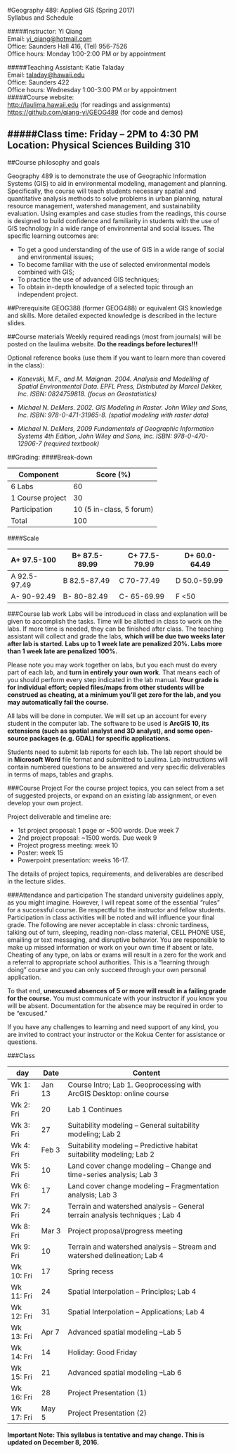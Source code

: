                              
#Geography 489: Applied GIS  (Spring 2017) <br/>Syllabus and Schedule

#####Instructor: Yi Qiang <br/>Email: yi_qiang@hotmail.com <br/>Office: Saunders Hall 416, (Tel) 956-7526 <br/>Office hours: Monday 1:00-2:00 PM or by appointment

#####Teaching Assistant: Katie Taladay<br/>Email: taladay@hawaii.edu<br/>Office: Saunders 422 <br/>Office hours: Wednesday 1:00-3:00 PM or by appointment <br/>
#####Course website:<br/> http://laulima.hawaii.edu (for readings and assignments)<br/>https://github.com/qiang-yi/GEOG489 (for code and demos)

#####Class time: Friday – 2PM to 4:30 PM <br/>Location: Physical Sciences Building 310 
---


##Course philosophy and goals

Geography 489 is to demonstrate the use of Geographic Information Systems (GIS) to aid in environmental modeling, management and planning.  Specifically, the course will teach students necessary spatial and quantitative analysis methods to solve problems in urban planning, natural resource management, watershed management, and sustainability evaluation.  Using examples and case studies from the readings, this course is designed to build confidence and familiarity in students with the use of GIS technology in a wide range of environmental and social issues. The specific learning outcomes are:
* 	To get a good understanding of the use of GIS in a wide range of social and environmental issues;
* 	To become familiar with the use of selected environmental models combined with GIS;
* 	To practice the use of advanced GIS techniques;
* 	To obtain in-depth knowledge of a selected topic through an independent project.

##Prerequisite 
GEOG388 (former GEOG488) or equivalent GIS knowledge and skills.  More detailed expected knowledge is described in the lecture slides.

##Course materials
Weekly required readings (most from journals) will be posted on the laulima website. **Do the readings before lectures!!!**

Optional reference books (use them if you want to learn more than covered in the class):

* *Kanevski, M.F., and M. Maignan. 2004. Analysis and Modelling of Spatial Environmental Data. EPFL Press, Distributed by Marcel Dekker, Inc. ISBN: 0824759818. (focus on Geostatistics)*

* *Michael N. DeMers. 2002. GIS Modeling in Raster. John Wiley and Sons, Inc. ISBN: 978-0-471-31965-8. (spatial modeling with raster data)*

* *Michael N. DeMers, 2009 Fundamentals of Geographic Information Systems 4th Edition, John Wiley and Sons, Inc. ISBN: 978-0-470-12906-7 (required textbook)*

##Grading:
####Break-down

|Component	|Score (%)|
|---------|---------|
|6 Labs	|60|
|1 Course project	|30|
|Participation	|10 (5 in-class, 5 forum)| 
|Total	|100|

####Scale

|A+ 97.5-100	|B+ 87.5-89.99	|C+ 77.5-79.99	|D+ 60.0-64.49|
|---------------|-------|--------|--------|
|A   92.5-97.49	|B   82.5-87.49	|C   70-77.49	|D   50.0-59.99|
|A-  90-92.49	|B-  80-82.49	|C-  65-69.99	|F   <50|

###Course lab work
Labs will be introduced in class and explanation will be given to accomplish the tasks.  Time will be allotted in class to work on the labs.  If more time is needed, they can be finished after class.  The teaching assistant will collect and grade the labs, **which will be due two weeks later after lab is started.  Labs up to 1 week late are penalized 20%. Labs more than 1 week late are penalized 100%.**

Please note you may work together on labs, but you each must do every part of each lab, and **turn in entirely your own work**.  That means each of you should perform every step indicated in the lab manual. **Your grade is for individual effort; copied files/maps from other students will be construed as cheating, at a minimum you’ll get zero for the lab, and you may automatically fail the course.**

All labs will be done in computer. We will set up an account for every student in the computer lab. The software to be used is **ArcGIS 10, its extensions (such as spatial analyst and 3D analyst), and some open-source packages (e.g. GDAL) for specific applications.**

Students need to submit lab reports for each lab. The lab report should be in **Microsoft Word** file format and submitted to Laulima. Lab instructions will contain numbered questions to be answered and very specific deliverables in terms of maps, tables and graphs.

###Course Project
For the course project topics, you can select from a set of suggested projects, or expand on an existing lab assignment, or even develop your own project. 

Project deliverable and timeline are:
*	1st project proposal: 1 page or ~500 words. Due week 7
*	2nd project proposal: ~1500 words. Due week 9
*	Project progress meeting: week 10
*	Poster: week 15
*	Powerpoint presentation: weeks 16-17.

The details of project topics, requirements, and deliverables are described in the lecture slides.

###Attendance and participation
The standard university guidelines apply, as you might imagine. However, I will repeat some of the essential “rules” for a successful course.  Be respectful to the instructor and fellow students.  Participation in class activities will be noted and will influence your final grade.  The following are never acceptable in class: chronic tardiness, talking out of turn, sleeping, reading non-class material, CELL PHONE USE, emailing or text messaging, and disruptive behavior.  You are responsible to make up missed information or work on your own time if absent or late.  Cheating of any type, on labs or exams will result in a zero for the work and a referral to appropriate school authorities.  This is a “learning through doing” course and you can only succeed through your own personal application.  

To that end, **unexcused absences of 5 or more will result in a failing grade for the course.**  You must communicate with your instructor if you know you will be absent.  Documentation for the absence may be required in order to be “excused.”  

If you have any challenges to learning and need support of any kind, you are invited to contract your instructor or the Kokua Center for assistance or questions.  


  
###Class

|day |   Date    |  Content|
|---|---|---|
|Wk 1: Fri	|Jan 13	|Course Intro; Lab 1. Geoprocessing with ArcGIS Desktop: online course|
|Wk 2: Fri	|20	|Lab 1 Continues|
|Wk 3: Fri	|27	|Suitability modeling – General suitability modeling; Lab 2|
|Wk 4: Fri	|Feb 3	|Suitability modeling – Predictive habitat suitability modeling; Lab 2|
|Wk 5: Fri	|10	|Land cover change modeling – Change and time-series analysis; Lab 3|
|Wk 6: Fri	|17	|Land cover change modeling  – Fragmentation analysis; Lab 3|
|Wk 7: Fri	|24	|Terrain and watershed analysis – General terrain analysis techniques ; Lab 4|
|Wk 8: Fri	|Mar 3	|Project proposal/progress meeting |
|Wk 9: Fri	|10	|Terrain and watershed analysis – Stream and watershed delineation; Lab 4|
|Wk 10: Fri	|17	|Spring recess|
|Wk 11: Fri	|24	|Spatial Interpolation –  Principles; Lab 4| 
|Wk 12: Fri	|31	|Spatial Interpolation – Applications; Lab 4|
|Wk 13: Fri	|Apr 7	|Advanced spatial modeling –Lab 5|
|Wk 14: Fri	|14	|Holiday: Good Friday |
|Wk 15: Fri	|21	|Advanced spatial modeling –Lab 6|
|Wk 16: Fri	|28	|Project Presentation (1)|
|Wk 17: Fri|	May 5	|Project Presentation (2)|



**Important Note: This syllabus is tentative and may change. This is updated on December 8, 2016.**
